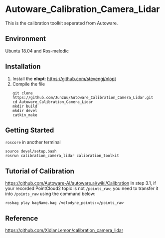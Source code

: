 # Autoware_Calibration_Camera_Lidar
This is the calibration toolkit seperated from Autoware. 
## Environment
Ubuntu 18.04 and Ros-melodic
## Installation
1. Install the **nlopt**: https://github.com/stevengj/nlopt
2. Compile the file<br />
   ```
   git clone https://github.com/JunzWu/Autoware_Calibration_Camera_Lidar.git
   cd Autoware_Calibration_Camera_Lidar
   mkdir build
   mkdir devel
   catkin_make
   ```
## Getting Started
`roscore` in another terminal
```
source devel/setup.bash
rosrun calibration_camera_lidar calibration_toolkit
```
## Tutorial of Calibration
https://github.com/Autoware-AI/autoware.ai/wiki/Calibration
In step 3.1, if your recorded PointCloud2 topic is not `/points_raw`, you need to transfer it into `/points_raw` using the command below:
```
rosbag play bagName.bag /velodyne_points:=/points_raw
```
## Reference
https://github.com/XidianLemon/calibration_camera_lidar

